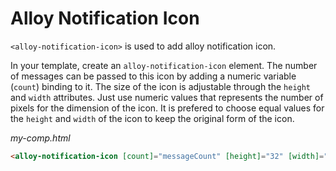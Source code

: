# Alloy Notification Icon

`<alloy-notification-icon>` is used to add alloy notification icon.

In your template, create an `alloy-notification-icon` element. The number of messages can be passed to this icon by adding a
numeric variable (`count`) binding to it. 
The size of the icon is adjustable through the `height` and `width` attributes. Just use numeric values that represents the
number of pixels for the dimension of the icon. It is prefered to choose equal values for the `height` 
and `width` of the icon to keep the original form of the icon.

*my-comp.html*
```html
<alloy-notification-icon [count]="messageCount" [height]="32" [width]="32"><alloy-notification-icon>
```
